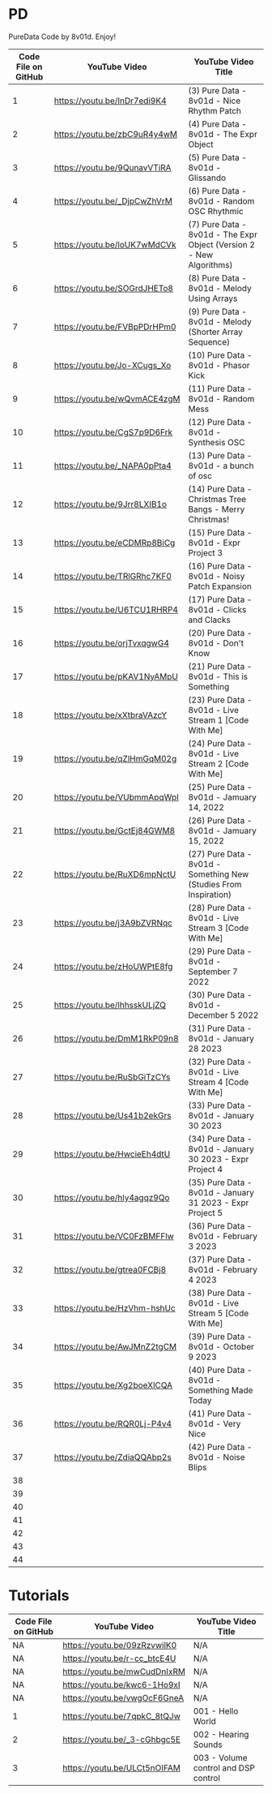 # PD
PureData Code by 8v01d. Enjoy!

| Code File on GitHub | YouTube Video | YouTube Video Title |
| ------------- | ------------- | ------------- |
| 1 | https://youtu.be/InDr7edi9K4 | (3) Pure Data - 8v01d - Nice Rhythm Patch |
| 2 | https://youtu.be/zbC9uR4y4wM | (4) Pure Data - 8v01d - The Expr Object |
| 3 | https://youtu.be/9QunavVTiRA | (5) Pure Data - 8v01d - Glissando |
| 4 | https://youtu.be/_DjpCwZhVrM | (6) Pure Data - 8v01d - Random OSC Rhythmic |
| 5 | https://youtu.be/loUK7wMdCVk | (7) Pure Data - 8v01d - The Expr Object (Version 2 - New Algorithms) |
| 6 | https://youtu.be/SOGrdJHETo8 | (8) Pure Data - 8v01d - Melody Using Arrays |
| 7 | https://youtu.be/FVBpPDrHPm0 | (9) Pure Data - 8v01d - Melody (Shorter Array Sequence) |
| 8 | https://youtu.be/Jo-XCugs_Xo | (10) Pure Data - 8v01d - Phasor Kick |
| 9 | https://youtu.be/wQvmACE4zgM | (11) Pure Data - 8v01d - Random Mess |
| 10 | https://youtu.be/CgS7p9D6Frk | (12) Pure Data - 8v01d - Synthesis OSC |
| 11 | https://youtu.be/_NAPA0pPta4 | (13) Pure Data - 8v01d - a bunch of osc |
| 12 | https://youtu.be/9Jrr8LXIB1o | (14) Pure Data - Christmas Tree Bangs - Merry Christmas! |
| 13 | https://youtu.be/eCDMRp8BiCg | (15) Pure Data - 8v01d - Expr Project 3 |
| 14 | https://youtu.be/TRlGRhc7KF0 | (16) Pure Data - 8v01d - Noisy Patch Expansion |
| 15 | https://youtu.be/U6TCU1RHRP4 | (17) Pure Data - 8v01d - Clicks and Clacks |
| 16 | https://youtu.be/orjTvxqgwG4 | (20) Pure Data - 8v01d - Don't Know |
| 17 | https://youtu.be/pKAV1NyAMpU | (21) Pure Data - 8v01d - This is Something |
| 18 | https://youtu.be/xXtbraVAzcY | (23) Pure Data - 8v01d - Live Stream 1 [Code With Me] |
| 19 | https://youtu.be/qZlHmGqM02g | (24) Pure Data - 8v01d - Live Stream 2 [Code With Me] |
| 20 | https://youtu.be/VUbmmApqWpI | (25) Pure Data - 8v01d - Jamuary 14, 2022 |
| 21 | https://youtu.be/GctEj84GWM8 | (26) Pure Data - 8v01d - Jamuary 15, 2022 |
| 22 | https://youtu.be/RuXD6mpNctU | (27) Pure Data - 8v01d - Something New (Studies From Inspiration) |
| 23 | https://youtu.be/j3A9bZVRNqc | (28) Pure Data - 8v01d - Live Stream 3 [Code With Me] |
| 24 | https://youtu.be/zHoUWPtE8fg | (29) Pure Data - 8v01d - September 7 2022 |
| 25 | https://youtu.be/lhhsskULjZQ | (30) Pure Data - 8v01d - December 5 2022 |
| 26 | https://youtu.be/DmM1RkP09n8 | (31) Pure Data - 8v01d - January 28 2023 |
| 27 | https://youtu.be/RuSbGiTzCYs | (32) Pure Data - 8v01d - Live Stream 4 [Code With Me] |
| 28 | https://youtu.be/Us41b2ekGrs | (33) Pure Data - 8v01d - January 30 2023 |
| 29 | https://youtu.be/HwcieEh4dtU | (34) Pure Data - 8v01d - January 30 2023 - Expr Project 4 |
| 30 | https://youtu.be/hly4agqz9Qo | (35) Pure Data - 8v01d - January 31 2023 - Expr Project 5 |
| 31 | https://youtu.be/VC0FzBMFFlw | (36) Pure Data - 8v01d - February 3 2023 | 
| 32 | https://youtu.be/gtrea0FCBj8 | (37) Pure Data - 8v01d - February 4 2023 |
| 33 | https://youtu.be/HzVhm-hshUc | (38) Pure Data - 8v01d - Live Stream 5 [Code With Me] |
| 34 | https://youtu.be/AwJMnZ2tgCM | (39) Pure Data - 8v01d - October 9 2023 |
| 35 | https://youtu.be/Xg2boeXlCQA | (40) Pure Data - 8v01d - Something Made Today |
| 36 | https://youtu.be/RQR0Lj-P4v4 | (41) Pure Data - 8v01d - Very Nice |
| 37 | https://youtu.be/ZdiaQQAbp2s | (42) Pure Data - 8v01d - Noise Blips |
| 38 | 
| 39 | 
| 40 | 
| 41 | 
| 42 | 
| 43 | 
| 44 | 


# Tutorials
| Code File on GitHub | YouTube Video | YouTube Video Title |
| ------------- | ------------- | ------------- |
| NA | https://youtu.be/09zRzvwilK0 | N/A |
| NA | https://youtu.be/r-cc_btcE4U | N/A |
| NA | https://youtu.be/mwCudDnIxRM | N/A |
| NA | https://youtu.be/kwc6-1Ho9xI | N/A |
| NA | https://youtu.be/vwgOcF6GneA | N/A |
| 1 | https://youtu.be/7qpkC_8tQJw | 001 - Hello World |
| 2 | https://youtu.be/_3-cGhbgc5E | 002 - Hearing Sounds |
| 3 | https://youtu.be/ULCt5nOIFAM | 003 - Volume control and DSP control |

